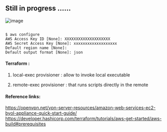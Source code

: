 


## Still in progress ......


![image](https://user-images.githubusercontent.com/33985509/201357002-0523d7dd-3042-4102-952b-fa4f659de5b8.png)


~~~

$ aws configure
AWS Access Key ID [None]: XXXXXXXXXXXXXXXXXXXX
AWS Secret Access Key [None]: xxxxxxxxxxxxxxxxxxx
Default region name [None]: 
Default output format [None]: json

~~~

#### Terraform :

1. local-exec provisioner  :   allow to invoke local executable

2. remote-exec provisioner :  that runs scripts directly in the remote


#### Reference links: 

https://openvpn.net/vpn-server-resources/amazon-web-services-ec2-byol-appliance-quick-start-guide/
https://developer.hashicorp.com/terraform/tutorials/aws-get-started/aws-build#prerequisites
